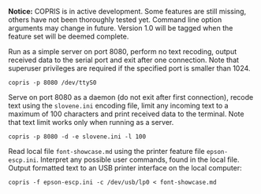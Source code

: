**Notice:** COPRIS is in active development. Some features are still missing, others have not been thoroughly tested yet. Command line option arguments may change in future. Version 1.0 will be tagged when the feature set will be deemed complete.

Run as a simple server on port 8080, perform no text recoding, output received data to the serial port and exit after one connection. Note that superuser privileges are required if the specified port is smaller than 1024.

```
copris -p 8080 /dev/ttyS0
```

Serve on port 8080 as a daemon (do not exit after first connection), recode text using the `slovene.ini` encoding file, limit any incoming text to a maximum of 100 characters and print received data to the terminal. Note that text limit works only when running as a server.

```
copris -p 8080 -d -e slovene.ini -l 100
```

Read local file `font-showcase.md` using the printer feature file `epson-escp.ini`. Interpret any possible user commands, found in the local file. Output formatted text to an USB printer interface on the local computer:

```
copris -f epson-escp.ini -c /dev/usb/lp0 < font-showcase.md
```
